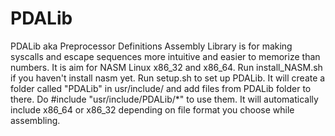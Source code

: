 # PDALib
 PDALib aka Preprocessor Definitions Assembly Library is for making syscalls and escape sequences more intuitive and easier to memorize than numbers.  It is aim for NASM Linux x86_32 and x86_64. Run install_NASM.sh if you haven't install nasm yet. Run setup.sh to set up PDALib. It will create a folder called "PDALib" in usr/include/ and add files from PDALib folder to there. Do #include "usr/include/PDALib/*" to use them. It will automatically include x86_64 or x86_32 depending on file format you choose while assembling.
